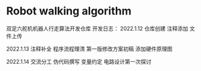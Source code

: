 # Robot walking algorithm
 双足六舵机机器人行走算法开发仓库
开发日志：
2022.1.12
仓库创建
注释添加
文件上传

2022.1.13
注释补全
程序流程理清
第一版修改方案初稿
添加硬件原理图

2022.1.14
交流分工
伪代码撰写
变量约定
电路设计第一次探讨
